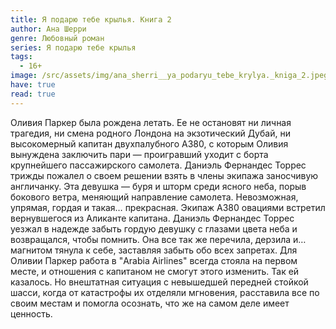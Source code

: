 ```yaml
---
title: Я подарю тебе крылья. Книга 2
author: Ана Шерри
genre: Любовный роман
series: Я подарю тебе крылья
tags:
  - 16+
image: /src/assets/img/ana_sherri__ya_podaryu_tebe_krylya._kniga_2.jpeg
have: true
read: true
---
```

Оливия Паркер была рождена летать. Ее не остановят ни личная трагедия, ни смена родного Лондона на экзотический Дубай, ни высокомерный капитан двухпалубного А380, с которым Оливия вынуждена заключить пари — проигравший уходит с борта крупнейшего пассажирского самолета. Даниэль Фернандес Торрес трижды пожалел о своем решении взять в члены экипажа заносчивую англичанку. Эта девушка — буря и шторм среди ясного неба, порыв бокового ветра, меняющий направление самолета. Невозможная, упрямая, гордая и такая… прекрасная. Экипаж А380 овациями встретил вернувшегося из Аликанте капитана. Даниэль Фернандес Торрес уезжал в надежде забыть гордую девушку с глазами цвета неба и возвращался, чтобы помнить. Она все так же перечила, дерзила и… магнитом тянула к себе, заставляя забыть обо всех запретах. Для Оливии Паркер работа в "Arabia Airlines" всегда стояла на первом месте, и отношения с капитаном не смогут этого изменить. Так ей казалось. Но внештатная ситуация с невышедшей передней стойкой шасси, когда от катастрофы их отделяли мгновения, расставила все по своим местам и помогла осознать, что же на самом деле имеет ценность.
